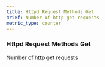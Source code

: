```yaml
---
title: Httpd Request Methods Get
brief: Number of http get requests
metric_type: counter
---
```

### Httpd Request Methods Get

Number of http get requests